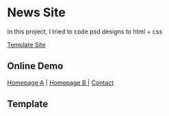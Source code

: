 # News Site

In this project, I tried to code psd designs to html + css 

<a href="https://www.invisionapp.com/inside-design/design-resources/card-ui-kit-deck/"> Template Site </a>

## Online Demo 
<a href="https://yunusemrejs.com/flexbox-news/"> Homepage A</a> | <a href="https://yunusemrejs.com/flexbox-news/homepage2"> Homepage B </a> | <a href="https://yunusemrejs.com/flexbox-news/contact"> Contact </a>

## Template 

<img src="https://github.com/yunusemrejs/flexbox-news/blob/main/template/1%20%E2%80%94%20Homepage%20A.png" alt="" />
<img src="https://github.com/yunusemrejs/flexbox-news/blob/main/template/2%20%E2%80%94%20Homepage%20B.png" alt="" />
<img src="https://github.com/yunusemrejs/flexbox-news/blob/main/template/15%20%E2%80%94%20Contact.png" alt="" />
